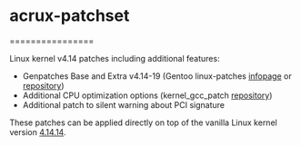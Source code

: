 # acrux-patchset
================

Linux kernel v4.14 patches including additional features:

- Genpatches Base and Extra v4.14-19 (Gentoo linux-patches [infopage](http://dev.gentoo.org/~mpagano/genpatches/) or [repository](https://gitweb.gentoo.org/proj/linux-patches.git))
- Additional CPU optimization options (kernel_gcc_patch [repository](https://github.com/graysky2/kernel_gcc_patch))
- Additional patch to silent warning about PCI signature

These patches can be applied directly on top of the vanilla Linux kernel version [4.14.14](https://cdn.kernel.org/pub/linux/kernel/v4.x/linux-4.14.14.tar.xz).

